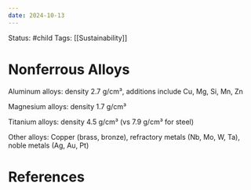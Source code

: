 ```yaml
---
date: 2024-10-13
---
```


Status: #child 
Tags: [[Sustainability]]
# Nonferrous Alloys
Aluminum alloys: density 2.7 g/cm³, additions include Cu, Mg, Si, Mn, Zn

Magnesium alloys: density 1.7 g/cm³

 Titanium alloys: density 4.5 g/cm³ (vs 7.9 g/cm³ for steel)

Other alloys: Copper (brass, bronze), refractory metals (Nb, Mo, W, Ta), noble metals (Ag, Au, Pt)
# References